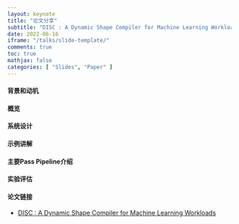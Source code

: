 ```yaml
---
layout: keynote
title: "论文分享"
subtitle: "DISC : A Dynamic Shape Compiler for Machine Learning Workloads"
date: 2022-06-16
iframe: "/talks/slide-template/"
comments: true
toc: true
mathjax: false
categories: [ "Slides", "Paper" ]
---
```


#### 背景和动机

#### 概览

#### 系统设计

#### 示例讲解

#### 主要Pass Pipeline介绍

#### 实验评估

#### 论文链接

* [DISC : A Dynamic Shape Compiler for Machine Learning Workloads](https://arxiv.org/pdf/2103.05288.pdf)